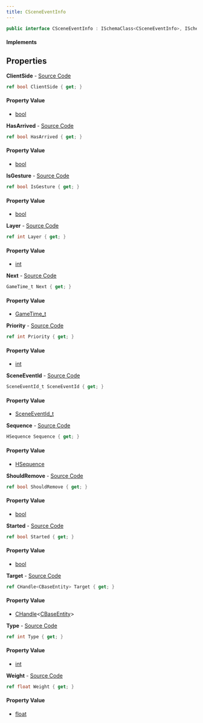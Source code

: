 ```yaml
---
title: CSceneEventInfo
---
```


```csharp
public interface CSceneEventInfo : ISchemaClass<CSceneEventInfo>, ISchemaField, ISchemaClass, INativeHandle
```

#### Implements

## Properties

**ClientSide** - [Source Code](https://github.com/swiftly-solution/swiftlys2/blob/master/managed/src/SwiftlyS2.Generated/Schemas/Interfaces/CSceneEventInfo.cs#L38)

```csharp
ref bool ClientSide { get; }
```

#### Property Value

- [bool](https://learn.microsoft.com/dotnet/api/system.boolean)

**HasArrived** - [Source Code](https://github.com/swiftly-solution/swiftlys2/blob/master/managed/src/SwiftlyS2.Generated/Schemas/Interfaces/CSceneEventInfo.cs#L24)

```csharp
ref bool HasArrived { get; }
```

#### Property Value

- [bool](https://learn.microsoft.com/dotnet/api/system.boolean)

**IsGesture** - [Source Code](https://github.com/swiftly-solution/swiftlys2/blob/master/managed/src/SwiftlyS2.Generated/Schemas/Interfaces/CSceneEventInfo.cs#L30)

```csharp
ref bool IsGesture { get; }
```

#### Property Value

- [bool](https://learn.microsoft.com/dotnet/api/system.boolean)

**Layer** - [Source Code](https://github.com/swiftly-solution/swiftlys2/blob/master/managed/src/SwiftlyS2.Generated/Schemas/Interfaces/CSceneEventInfo.cs#L16)

```csharp
ref int Layer { get; }
```

#### Property Value

- [int](https://learn.microsoft.com/dotnet/api/system.int32)

**Next** - [Source Code](https://github.com/swiftly-solution/swiftlys2/blob/master/managed/src/SwiftlyS2.Generated/Schemas/Interfaces/CSceneEventInfo.cs#L28)

```csharp
GameTime_t Next { get; }
```

#### Property Value

- [GameTime_t](/docs/api/shared/schemadefinitions/gametime_t)

**Priority** - [Source Code](https://github.com/swiftly-solution/swiftlys2/blob/master/managed/src/SwiftlyS2.Generated/Schemas/Interfaces/CSceneEventInfo.cs#L18)

```csharp
ref int Priority { get; }
```

#### Property Value

- [int](https://learn.microsoft.com/dotnet/api/system.int32)

**SceneEventId** - [Source Code](https://github.com/swiftly-solution/swiftlys2/blob/master/managed/src/SwiftlyS2.Generated/Schemas/Interfaces/CSceneEventInfo.cs#L36)

```csharp
SceneEventId_t SceneEventId { get; }
```

#### Property Value

- [SceneEventId_t](/docs/api/shared/schemadefinitions/sceneeventid_t)

**Sequence** - [Source Code](https://github.com/swiftly-solution/swiftlys2/blob/master/managed/src/SwiftlyS2.Generated/Schemas/Interfaces/CSceneEventInfo.cs#L20)

```csharp
HSequence Sequence { get; }
```

#### Property Value

- [HSequence](/docs/api/shared/schemadefinitions/hsequence)

**ShouldRemove** - [Source Code](https://github.com/swiftly-solution/swiftlys2/blob/master/managed/src/SwiftlyS2.Generated/Schemas/Interfaces/CSceneEventInfo.cs#L32)

```csharp
ref bool ShouldRemove { get; }
```

#### Property Value

- [bool](https://learn.microsoft.com/dotnet/api/system.boolean)

**Started** - [Source Code](https://github.com/swiftly-solution/swiftlys2/blob/master/managed/src/SwiftlyS2.Generated/Schemas/Interfaces/CSceneEventInfo.cs#L40)

```csharp
ref bool Started { get; }
```

#### Property Value

- [bool](https://learn.microsoft.com/dotnet/api/system.boolean)

**Target** - [Source Code](https://github.com/swiftly-solution/swiftlys2/blob/master/managed/src/SwiftlyS2.Generated/Schemas/Interfaces/CSceneEventInfo.cs#L34)

```csharp
ref CHandle<CBaseEntity> Target { get; }
```

#### Property Value

- [CHandle](/docs/api/shared/natives/chandle-1)<[CBaseEntity](/docs/api/shared/schemadefinitions/cbaseentity)>

**Type** - [Source Code](https://github.com/swiftly-solution/swiftlys2/blob/master/managed/src/SwiftlyS2.Generated/Schemas/Interfaces/CSceneEventInfo.cs#L26)

```csharp
ref int Type { get; }
```

#### Property Value

- [int](https://learn.microsoft.com/dotnet/api/system.int32)

**Weight** - [Source Code](https://github.com/swiftly-solution/swiftlys2/blob/master/managed/src/SwiftlyS2.Generated/Schemas/Interfaces/CSceneEventInfo.cs#L22)

```csharp
ref float Weight { get; }
```

#### Property Value

- [float](https://learn.microsoft.com/dotnet/api/system.single)

